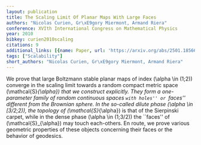 ```yaml
---
layout: publication
title: The Scaling Limit Of Planar Maps With Large Faces
authors: "Nicolas Curien, Gr\xE9gory Miermont, Armand Riera"
conference: XVIth International Congress on Mathematical Physics
year: 2010
bibkey: curien2010scaling
citations: 9
additional_links: [{name: Paper, url: 'https://arxiv.org/abs/2501.18566'}]
tags: ["Scalability"]
short_authors: "Nicolas Curien, Gr\xE9gory Miermont, Armand Riera"
---
```

We prove that large Boltzmann stable planar maps of index \(\alpha \in (1;2)\) converge in the scaling limit towards a random compact metric space \(\mathcal\{S\}_\{\alpha\}\) that we construct explicitly. They form a one-parameter family of random continuous spaces ``with holes'' or ``faces'' different from the Brownian sphere. In the so-called dilute phase \(\alpha \in [3/2;2)\), the topology of \(\mathcal\{S\}_\{\alpha\}\) is that of the Sierpinski carpet, while in the dense phase \(\alpha \in (1;3/2)\) the ``faces'' of \(\mathcal\{S\}_\{\alpha\}\) may touch each-others. En route, we prove various geometric properties of these objects concerning their faces or the behavior of geodesics.